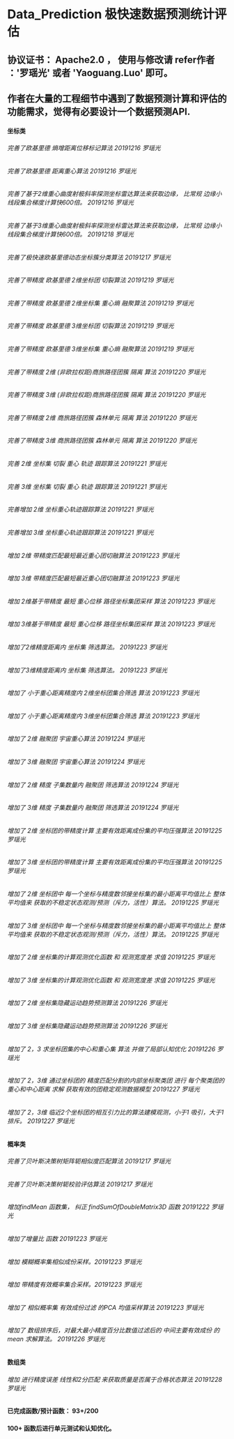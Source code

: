 # Data_Prediction 极快速数据预测统计评估
## 协议证书： Apache2.0 ， 使用与修改请 refer作者 ：'罗瑶光' 或者 'Yaoguang.Luo' 即可。  
## 作者在大量的工程细节中遇到了数据预测计算和评估的功能需求，觉得有必要设计一个数据预测API.

#### 坐标类
###### 完善了欧基里德 熵增距离位移标记算法 20191216 罗瑶光
###### 完善了欧基里德 距离重心算法 20191216 罗瑶光
###### 完善了基于2维重心曲度射极斜率探测坐标雷达算法来获取边缘， 比常规 边缘小线段集合梯度计算快600倍。 20191216 罗瑶光
###### 完善了基于3维重心曲度射极斜率探测坐标雷达算法来获取边缘， 比常规 边缘小线段集合梯度计算快600倍。 20191218 罗瑶光
###### 完善了极快速欧基里德动态坐标簇分类算法 20191217 罗瑶光
###### 完善了带精度 欧基里德 2维坐标团 切裂算法 20191219 罗瑶光
###### 完善了带精度 欧基里德 2维坐标集 重心熵 融聚算法 20191219 罗瑶光
###### 完善了带精度 欧基里德 3维坐标团 切裂算法 20191219 罗瑶光
###### 完善了带精度 欧基里德 3维坐标集 重心熵 融聚算法 20191219 罗瑶光
###### 完善了带精度 2维 (非欧拉权距)商旅路径团簇 隔离 算法 20191220 罗瑶光
###### 完善了带精度 3维 (非欧拉权距)商旅路径团簇 隔离 算法 20191220 罗瑶光
###### 完善了带精度 2维 商旅路径团簇 森林单元 隔离 算法 20191220 罗瑶光
###### 完善了带精度 3维 商旅路径团簇 森林单元 隔离 算法 20191220 罗瑶光
###### 完善 2维 坐标集 切裂 重心 轨迹 跟踪算法 20191221 罗瑶光
###### 完善 3维 坐标集 切裂 重心 轨迹 跟踪算法 20191221 罗瑶光
###### 完善增加 2维 坐标重心轨迹跟踪算法 20191221 罗瑶光
###### 完善增加 3维 坐标重心轨迹跟踪算法 20191221 罗瑶光
###### 增加 2维 带精度匹配最短最近重心团切融算法 20191223 罗瑶光
###### 增加 3维 带精度匹配最短最近重心团切融算法 20191223 罗瑶光
###### 增加 2维基于带精度 最短 重心位移 路径坐标集团采样 算法 20191223 罗瑶光
###### 增加 3维基于带精度 最短 重心位移 路径坐标集团采样 算法 20191223 罗瑶光
###### 增加了2维精度距离内 坐标集 筛选算法。 20191223 罗瑶光
###### 增加了3维精度距离内 坐标集 筛选算法。 20191223 罗瑶光
###### 增加了 小于重心距离精度内 2维坐标团集合筛选 算法 20191223 罗瑶光
###### 增加了 小于重心距离精度内 3维坐标团集合筛选 算法 20191223 罗瑶光
###### 增加了 2维 融聚团 宇宙重心算法 20191224 罗瑶光
###### 增加了 3维 融聚团 宇宙重心算法 20191224 罗瑶光
###### 增加了 2维 精度 子集数量内 融聚团 筛选算法 20191224 罗瑶光
###### 增加了 3维 精度 子集数量内 融聚团 筛选算法 20191224 罗瑶光
###### 增加了 2维 坐标团的带精度计算 主要有效距离成份集的平均压强算法 20191225 罗瑶光
###### 增加了 3维 坐标团的带精度计算 主要有效距离成份集的平均压强算法 20191225 罗瑶光
###### 增加了 2维 坐标团中 每一个坐标与精度数邻接坐标集的最小距离平均值比上 整体平均值来 获取的不稳定状态观测/预测（斥力，活性）算法。 20191225 罗瑶光
###### 增加了 3维 坐标团中 每一个坐标与精度数邻接坐标集的最小距离平均值比上 整体平均值来 获取的不稳定状态观测/预测（斥力，活性）算法。 20191225 罗瑶光
###### 增加了 2维 坐标集的计算观测优化函数 和 观测宽度差 求值 20191225 罗瑶光
###### 增加了 3维 坐标集的计算观测优化函数 和 观测宽度差 求值 20191225 罗瑶光
###### 增加了 2维 坐标集隐藏运动趋势预测算法 20191226 罗瑶光
###### 增加了 3维 坐标集隐藏运动趋势预测算法 20191226 罗瑶光
###### 增加了 2，3 求坐标团集的中心和重心集 算法 并做了局部认知优化 20191226 罗瑶光
###### 增加了 2，3维 通过坐标团的 精度匹配分割的内部坐标聚类团 进行 每个聚类团的 重心和中心距离 求解 获取有效的团稳定观测数据模型 20191227 罗瑶光
###### 增加了 2，3维 临近2个坐标团的相互引力比的算法建模观测，小于1 吸引，大于1 排斥。 20191227 罗瑶光 

#### 概率类 
###### 完善了贝叶斯决策树矩阵轭相似度匹配算法 20191217 罗瑶光
###### 完善了贝叶斯决策树轭校验评估算法 20191217 罗瑶光
###### 增加findMean 函数集， 纠正 findSumOfDoubleMatrix3D 函数 20191222 罗瑶光
###### 增加了增量比 函数 20191223 罗瑶光
###### 增加 模糊概率集相似成份采样。20191223 罗瑶光
###### 增加 带精度有效概率集合采样。20191223 罗瑶光
###### 增加了 相似概率集 有效成份过滤 的PCA 均值采样算法 20191223 罗瑶光
###### 增加了 数组排序后，对最大最小精度百分比数值过滤后的 中间主要有效成份 的 mean 求解算法。 20191226 罗瑶光

#### 数组类
###### 增加 进行精度误差 线性和2分匹配 来获取质量是否属于合格状态算法 20191228 罗瑶光


####  已完成函数/预计函数：  93+/200
####  100+ 函数后进行单元测试和认知优化。
